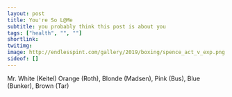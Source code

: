 ```yaml
---
layout: post
title: You're So L@Me
subtitle: you probably think this post is about you
tags: ["health", "", ""]
shortlink: 
twitimg: 
image: http://endlesspint.com/gallery/2019/boxing/spence_act_v_exp.png
sideof: []
---
```



Mr. White (Keitel)
Orange (Roth), 
Blonde (Madsen), 
Pink (Bus),
Blue (Bunker),
Brown (Tar)
